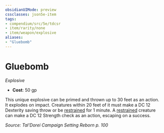 ```yaml
---
obsidianUIMode: preview
cssclasses: json5e-item
tags:
- compendium/src/5e/tdcsr
- item/rarity/none
- item/weapon/explosive
aliases: 
- "Gluebomb"
---
```

# Gluebomb
*Explosive*  

- **Cost**: 50 gp

This unique explosive can be primed and thrown up to 30 feet as an action. It explodes on impact. Creatures within 20 feet of it must make a DC 12 Dexterity saving throw or be [restrained](Mechanics/Rules/conditions.md#Restrained) for 1 minute. A [restrained](Mechanics/Rules/conditions.md#Restrained) creature can make a DC 12 Strength check as an action, escaping on a success.

*Source: Tal'Dorei Campaign Setting Reborn p. 100*